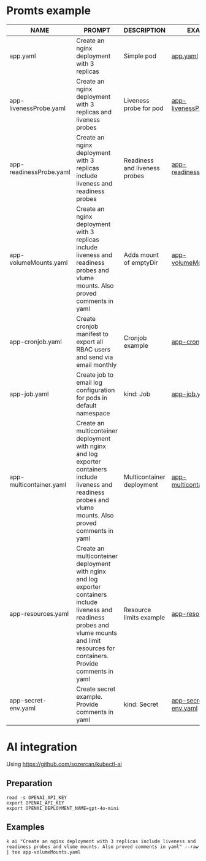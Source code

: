 # Promts example

|NAME|PROMPT|DESCRIPTION|EXAMPLE|
|----|------|-----------|-------|
|app.yaml|Create an nginx deployment with 3 replicas|Simple pod|[app.yaml](./app.yaml)|
|app-livenessProbe.yaml|Create an nginx deployment with 3 replicas and liveness probes|Liveness probe for pod|[app-livenessProbe.yaml](./app-livenessProbe.yaml)| 
|app-readinessProbe.yaml|Create an nginx deployment with 3 replicas include liveness and readiness probes|Readiness and liveness probes|[app-readinessProbe.yaml](./app-readinessProbe.yaml)|
|app-volumeMounts.yaml|Create an nginx deployment with 3 replicas include liveness and readiness probes and vlume mounts. Also proved comments in yaml|Adds mount of emptyDir|[app-volumeMounts.yaml](./app-volumeMounts.yaml)|
|app-cronjob.yaml|Create cronjob manifest to export all RBAC users and send via email monthly|Cronjob example|[app-cronjob.yaml](./app-cronjob.yaml)|
|app-job.yaml|Create job to email log configuration for pods in default namespace|kind: Job|[app-job.yaml](./app-job.yaml)|
|app-multicontainer.yaml|Create an multiconteiner deployment with nginx and log exporter containers include liveness and readiness probes and vlume mounts. Also proved comments in yaml|Multicontainer deployment|[app-multicontainer.yaml](./app-multicontainer.yaml)|
|app-resources.yaml|Create an multiconteiner deployment with nginx and log exporter containers include liveness and readiness probes and vlume mounts and limit resources for containers. Provide comments in yaml|Resource limits example|[app-resources.yaml](./app-resources.yaml)|
|app-secret-env.yaml|Create secret example. Provide comments in yaml|kind: Secret|[app-secret-env.yaml](./app-secret-env.yaml)|

# AI integration
Using https://github.com/sozercan/kubectl-ai
## Preparation
```
read -s OPENAI_API_KEY
export OPENAI_API_KEY
export OPENAI_DEPLOYMENT_NAME=gpt-4o-mini
```
## Examples
```
k ai "Create an nginx deployment with 3 replicas include liveness and readiness probes and vlume mounts. Also proved comments in yaml" --raw | tee app-volumeMounts.yaml
```